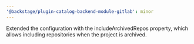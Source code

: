 ```yaml
---
'@backstage/plugin-catalog-backend-module-gitlab': minor
---
```


Extended the configuration with the includeArchivedRepos property, which allows including repositories when the project is archived.
